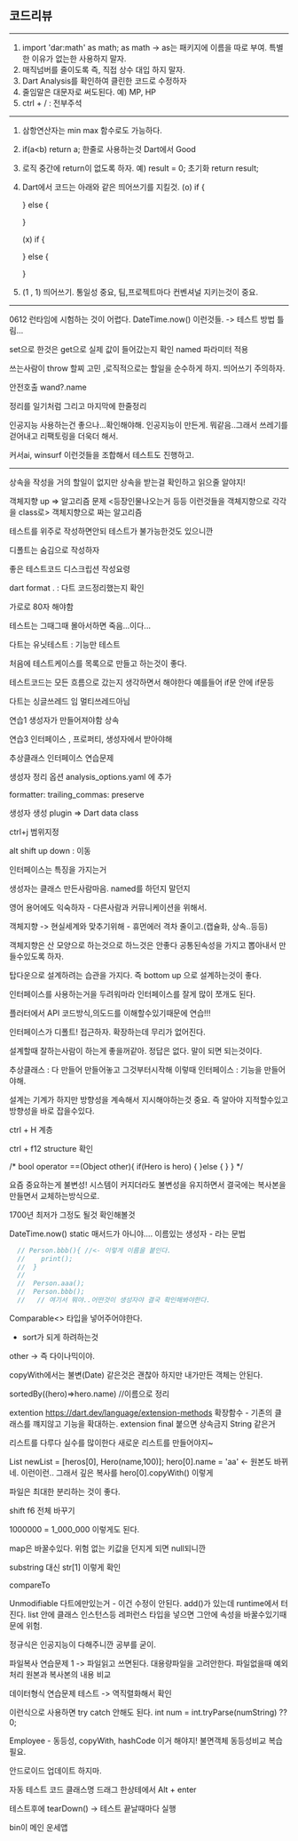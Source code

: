 ## 코드리뷰
---
1. import 'dar:math' as math;
   as math -> as는 패키지에 이름을 따로 부여.
   특별한 이유가 없는한 사용하지 말자.
2. 매직넘버를 줄이도록 즉, 직접 상수 대입 하지 말자.
3. Dart Analysis를 확인하여 클린한 코드로 수정하자
4. 줄임말은 대문자로 써도된다. 예) MP, HP
5. ctrl + / : 전부주석

---
1. 삼항연산자는 min max 함수로도 가능하다.
2. if(a<b) return a; 한줄로 사용하는것 Dart에서 Good
3. 로직 중간에 return이 없도록 하자.
   예) result = 0; 초기화
   return result;
4. Dart에서 코드는 아래와 같은 띄어쓰기를 지킬것.
   (o)
   if {

   } else {

   }

   (x)
   if {

   }
   else {

   }
5. (1 , 1) 띄어쓰기. 통일성 중요, 팀,프로젝트마다 컨벤셔널 지키는것이 중요.
---
0612
런타임에 시험하는 것이 어렵다. DateTime.now() 이런것들. -> 테스트 방법 틀림...

set으로 한것은 get으로 실제 값이 들어갔는지 확인
named 파라미터 적용

쓰는사람이 throw 할찌 고민 ,로직적으로는 할일을 순수하게 하지.
띄어쓰기 주의하자.

안전호출
wand?.name

정리를 일기처럼
그리고 마지막에 한줄정리

인공지능 사용하는건 좋으나...확인해야해.
인공지능이 만든게. 뭐같음..그래서 쓰레기를 걷어내고 리팩토링을 더욱더 해서.

커서ai, winsurf 이런것들을 조합해서 테스트도 진행하고.


---------------

상속을 작성을 거의 할일이 없지만 
상속을 받는걸 확인하고 읽으줄 알야지!

객체지향 up => 알고리즘 문제 <등장인물나오는거 등등 이런것들을 객체지향으로 각각을 class로>
객체지향으로 짜는 알고리즘


테스트를 위주로 작성하면안되
테스트가 불가능한것도 있으니깐


디폴트는 숨김으로 작성하자

좋은 테스트코드 디스크립션 작성요령

dart format . : 다트 코드정리했는지 확인

가로로 80자 해야함

테스트는 그때그때 몰아서하면 죽음...이다...

다트는 유닛테스트 : 기능만 테스트

처음에 테스트케이스를 목록으로 만들고 하는것이 좋다.

테스트코드는 모든 흐름으로 갔는지 생각하면서 해야한다 예를들어 if문 안에 if문등

다트는 싱글쓰레드 임 멀티쓰레드아님

연습1
생성자가 만들어져야함
상속

연습3 인터페이스 , 프로퍼티, 생성자에서 받아야해


추상클래스 인터페이스 연습문제


생성자 정리 옵션
analysis_options.yaml 에 추가

formatter:
trailing_commas: preserve

생성자 생성 plugin => Dart data class

ctrl+j 범위지정

alt shift up down : 이동


인터페이스는 특징을 가지는거

생성자는 클래스 만든사람마음. named를 하던지 말던지

영어 용어에도 익숙하자 - 다른사람과 커뮤니케이션을 위해서. 

객체지향 -> 현실세계와 맞추기위해 - 휴먼에러 격차 줄이고.(캡슐화, 상속..등등)


객체지향은 산 모양으로 하는것으로 하느것은 안좋다
공통된속성을 가지고 뽑아내서 만들수있도록 하자.

탑다운으로 설계하려는 습관을 가지다.
즉 bottom up 으로 설계하는것이 좋다.

인터페이스를 사용하는거을 두려워마라
인터페이스를 잘게 많이 쪼개도 된다.

플러터에서 API 코드방식,의도드를 이해할수있기때문에 연습!!!

인터페이스가 디폴트! 접근하자. 확장하는데 무리가 없어진다.

설계할때 잘하는사람이 하는게 좋을꺼같아. 정답은 없다.
말이 되면 되는것이다.

추상클래스 : 다 만들어 만들어놓고 그것부터시작해 이렇때
인터페이스 : 기능을 만들어야해.

설계는 기계가 하지만 방향성을 계속해서 지시해야하는것 중요.
즉 알아야 지적할수있고 방향성을 바로 잡을수있다.

ctrl + H 계층

ctrl + f12 structure 확인



/*
bool operator ==(Object other){
if(Hero is hero) {
}else {
}
}
*/


요즘 중요하는게 불변성!
시스템이 커지더라도 불변성을 유지하면서
결국에는 복사본을 만들면서 교체하는방식으로.

1700년 최저가 그정도 될것 확인해볼것


DateTime.now()
static 매서드가 아니야....
이름있는 생성자 - 라는 문법

```dart
  // Person.bbb(){ //<- 이렇게 이름을 붙인다.
  //    print();
  //  }
  //  
  //  Person.aaa();
  //  Person.bbb();
  //   // 여기서 뭐야..어떤것이 생성자야 결국 확인해봐야한다.
```


Comparable<> 타입을 넣어주어야한다.
- sort가 되게 하려하는것

other -> 즉 다이나믹이야.


copyWith에서는 불변(Date) 같은것은 괜찮아 하지만 내가만든 객체는 안된다.


sortedBy((hero)=>hero.name) //이름으로 정리



extention https://dart.dev/language/extension-methods
확장함수 - 기존의 클래스를 꺠지않고 기능을 확대하는.
extension
final 붙으면 상속금지 String 같은거


리스트를 다루다 실수를 많이한다
새로운 리스트를 만들어야지~

List<Hero> newList = [heros[0], Hero(name,100)];
hero[0].name = 'aa' <- 원본도 바뀌네. 이런이런..
그래서 깊은 복사를 hero[0].copyWith() 이렇게


파일은 최대한 분리하는 것이 좋다.

shift f6 전체 바꾸기

1000000 = 1_000_000 이렇게도 된다.

map은 바꿀수있다. 위험  없는 키값을 던지게 되면 null되니깐

substring 대신 str[1] 이렇게 확인

compareTo

Unmodifiable 다트에만있는거 - 이건 수정이 안된다. add()가 있는데 runtime에서 터진다.
list 안에 클래스 인스턴스등 레퍼런스 타입을 넣으면 그안에 속성을 바꿀수있기때문에 위험.

정규식은 인공지능이 다해주니깐 공부를 굳이.

파일복사 연습문제 1 -> 파일읽고 쓰면된다. 대용량파일을 고려안한다.
파일없을때 예외처리
원본과 복사본의 내용 비교

데이터형식
연습문제 
테스트 -> 역직렬화해서 확인


이런식으로 사용하면 try catch 안해도 된다.
int num = int.tryParse(numString) ?? 0;

Employee - 동등성, copyWith, hashCode 이거 해야지!
불면객체 동등성비교 복습 필요.

안드로이드 업데이트 하지마.

자동 테스트 코드 클래스명 드래그 한상테에서 Alt + enter

테스트후에 tearDown() -> 테스트 끝날때마다 실행

bin이 메인
운세앱